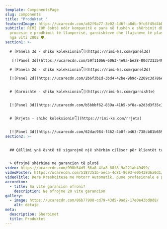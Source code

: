 ```yaml
---
template: ComponentsPage
slug: components
title: "Produktet "
featuredImage: https://ucarecdn.com/a62f9a77-3e02-4d6f-a8db-9fc6f45d4bb6/
subtitle: RIMI COM është ndër kompanitë e para në fushën e shërbimit dhe në
  procesin e prodhimit të llamperisë, garnishteve dhe llajsneve të plastikës, që
  nga viti 2002 🛡️.
section1: >-
  
  # [Panela 3d - shiko koleksionin👇](https://rimi-ks.com/panel3d)

   [![Panel 3d](https://ucarecdn.com/59f11066-6063-4e9a-be28-00d731354987/)](https://rimi-ks.com/panel3d)

  # [Panela 2d - shiko koleksionin👇](https://rimi-ks.com/panel2d)

  [![Panel 2d](https://ucarecdn.com/2b6f3b1d-3bd4-42be-9b9d-2209c3d786e3/)](https://rimi-ks.com/panel2d)


  # [Garnishte - shiko koleksionin👇](https://rimi-ks.com/garnishte)


  [![Panel 3d](https://ucarecdn.com/b5bbbf62-839a-41b5-bf8a-a2d3d3f35c1b/)](https://rimi-ks.com/garnishte)


  # [Rrjeta - shiko koleksionin👇](https://rimi-ks.com/rrjeta)


  [![Panel 3d](https://ucarecdn.com/62dac984-f462-4b0f-b463-738cb81b6594/)](https://rimi-ks.com/rrjeta)
section2: >-
  

  ## Qëllimi ynë është të sigurojmë një shërbim cilësor për klientët tanë kurdoherë që na kontaktojnë, përmes telefonit ose e-mailit


  > Ofrojmë shërbime me garancion të plotë
video: https://ucarecdn.com/990b54d5-56a8-4fa8-88f8-9a221ab49499/
videoPoster: https://ucarecdn.com/5187351b-aeca-4c81-8693-e05438d6a0d1/
videoTitle: Dere Rreshqitese me Motorr Automatik, pune profesionale e perfunduar. 🚘🏡
accordion:
  - title: Sa vite garancion ofroni?
    description: Ne ofrojme 20 vite garancion
gallery:
  - image: https://ucarecdn.com/86b77908-cd79-43d5-9ad2-17e0e43bd0d8/
    alt: detaje
meta:
  description: Sherbimet
  title: Produktet
---
```

